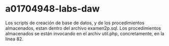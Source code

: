 # a01704948-labs-daw

Los scripts de creación de base de datos, y de los procedimientos almacenados, estan dentro del archivo examen2p.sql.
Los procedimientos almacenados se están invocando en el archiv util.php, concretamente, en la línea 82.
